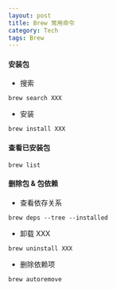 ```yaml
---
layout: post
title: Brew 常用命令
category: Tech
tags: Brew
---
```



#### 安装包

- 搜索

```
brew search XXX
```

- 安装

```
brew install XXX
```

#### 查看已安装包

```
brew list
```

#### 删除包 & 包依赖

- 查看依存关系

```
brew deps --tree --installed
```

- 卸载 XXX

```
brew uninstall XXX
```

- 删除依赖项

```
brew autoremove
```